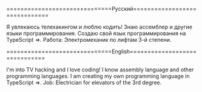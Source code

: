==============================Русский==============================

Я увлекаюсь телехакингом и люблю кодить! Знаю ассемблер и другие языки программирования. Создаю свой язык программирования на TypeScript =>. Работа: Электромеханик по лифтам 3-й степени.

==============================English==============================

I'm into TV hacking and I love coding! I know assembly language and other programming languages. I am creating my own programming language in TypeScript =>. Job: Electrician for elevators of the 3rd degree.
